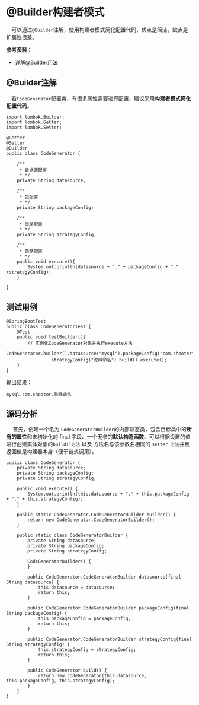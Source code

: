 # @Builder构建者模式

​	　可以通过`@Builder`注解，使用构建者模式简化配置代码，优点是简洁，缺点是扩展性很差。

**参考资料：**

- [详解@Builder用法](https://blog.csdn.net/u012846445/article/details/109715515)



## @Builder注解

​	　若`CodeGenerator`配置类，有很多属性需要进行配置，建议采用**构建者模式简化配置代码**。

```java{7}
import lombok.Builder;
import lombok.Getter;
import lombok.Setter;

@Getter
@Setter
@Builder
public class CodeGenerator {

    /**
     * 数据源配置
     * */
    private String datasource;

    /**
     * 包配置
     * */
    private String packageConfig;

    /**
     * 策略配置
     * */
    private String strategyConfig;

    /**
     * 策略配置
     * */
    public void execute(){
        System.out.println(datasource + "." + packageConfig + "." +strategyConfig);
    }

}
```



## 测试用例

```java{6,7}
@SpringBootTest
public class CodeGeneratorTest {
    @Test
    public void testBuilder(){
        // 实例化CodeGenerator对象并执行execute方法
        CodeGenerator.builder().datasource("mysql").packageConfig("com.shooter")
                .strategyConfig("驼峰命名").build().execute();
    }
}
```

输出结果：

```shell
mysql.com.shooter.驼峰命名
```



## 源码分析

​	　首先，创建一个名为 `CodeGeneratorBuilder`的内部静态类，包含目标类中的**所有的属性**和未初始化的 final 字段、一个无参的**默认构造函数**、可以根据设置的值进行创建实体对象的`build()方法` 以及 方法名与该参数名相同的  `setter 方法`并且返回值是构建器本身（便于链式调用）。

```java{14-39}
public class CodeGenerator {
    private String datasource;
    private String packageConfig;
    private String strategyConfig;

    public void execute() {
        System.out.println(this.datasource + "." + this.packageConfig + "." + this.strategyConfig);
    }

    public static CodeGenerator.CodeGeneratorBuilder builder() {
        return new CodeGenerator.CodeGeneratorBuilder();
    }

    public static class CodeGeneratorBuilder {
        private String datasource;
        private String packageConfig;
        private String strategyConfig;

        CodeGeneratorBuilder() {
        }

        public CodeGenerator.CodeGeneratorBuilder datasource(final String datasource) {
            this.datasource = datasource;
            return this;
        }

        public CodeGenerator.CodeGeneratorBuilder packageConfig(final String packageConfig) {
            this.packageConfig = packageConfig;
            return this;
        }

        public CodeGenerator.CodeGeneratorBuilder strategyConfig(final String strategyConfig) {
            this.strategyConfig = strategyConfig;
            return this;
        }

        public CodeGenerator build() {
            return new CodeGenerator(this.datasource, this.packageConfig, this.strategyConfig);
        }
    }
}
```


